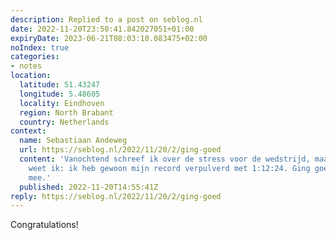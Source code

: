 ```yaml
---
description: Replied to a post on seblog.nl
date: 2022-11-20T23:50:41.842027051+01:00
expiryDate: 2023-06-21T08:03:10.083475+02:00
noIndex: true
categories:
- notes
location:
  latitude: 51.43247
  longitude: 5.48605
  locality: Eindhoven
  region: North Brabant
  country: Netherlands
context:
  name: Sebastiaan Andeweg
  url: https://seblog.nl/2022/11/20/2/ging-goed
  content: 'Vanochtend schreef ik over de stress voor de wedstrijd, maar inmiddels
    weet ik: ik heb gewoon mijn record verpulverd met 1:12:24. Ging goed, heel blij
    mee.'
  published: 2022-11-20T14:55:41Z
reply: https://seblog.nl/2022/11/20/2/ging-goed
---
```


Congratulations!
